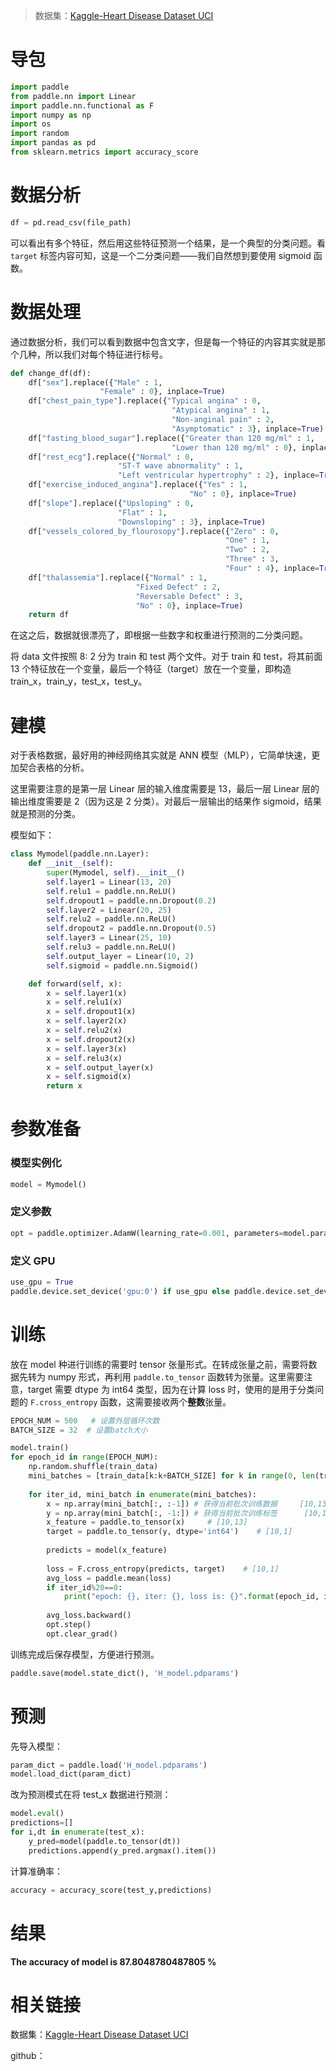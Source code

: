 > 数据集：[Kaggle-Heart Disease Dataset UCI](https://www.kaggle.com/datasets/ketangangal/heart-disease-dataset-uci)

# 导包

```python
import paddle
from paddle.nn import Linear
import paddle.nn.functional as F
import numpy as np
import os
import random
import pandas as pd
from sklearn.metrics import accuracy_score
```

# 数据分析

```python
df = pd.read_csv(file_path)
```

可以看出有多个特征，然后用这些特征预测一个结果，是一个典型的分类问题。看 `target` 标签内容可知，这是一个二分类问题——我们自然想到要使用 sigmoid 函数。

# 数据处理

通过数据分析，我们可以看到数据中包含文字，但是每一个特征的内容其实就是那个几种，所以我们对每个特征进行标号。

```python
def change_df(df):
    df["sex"].replace({"Male" : 1,
                    "Female" : 0}, inplace=True)
    df["chest_pain_type"].replace({"Typical angina" : 0,
                                    "Atypical angina" : 1,
                                    "Non-anginal pain" : 2,
                                    "Asymptomatic" : 3}, inplace=True)
    df["fasting_blood_sugar"].replace({"Greater than 120 mg/ml" : 1,
                                    "Lower than 120 mg/ml" : 0}, inplace=True)
    df["rest_ecg"].replace({"Normal" : 0,
                        "ST-T wave abnormality" : 1,
                        "Left ventricular hypertrophy" : 2}, inplace=True)
    df["exercise_induced_angina"].replace({"Yes" : 1,
                                        "No" : 0}, inplace=True)
    df["slope"].replace({"Upsloping" : 0,
                        "Flat" : 1,
                        "Downsloping" : 3}, inplace=True)
    df["vessels_colored_by_flourosopy"].replace({"Zero" : 0,
                                                "One" : 1,
                                                "Two" : 2,
                                                "Three" : 3,
                                                "Four" : 4}, inplace=True)
    df["thalassemia"].replace({"Normal" : 1,
                            "Fixed Defect" : 2,
                            "Reversable Defect" : 3,
                            "No" : 0}, inplace=True)
    return df
```

在这之后，数据就很漂亮了，即根据一些数字和权重进行预测的二分类问题。

将 data 文件按照 8: 2 分为 train 和 test 两个文件。对于 train 和 test，将其前面 13 个特征放在一个变量，最后一个特征（target）放在一个变量，即构造 train_x，train_y，test_x，test_y。

# 建模

对于表格数据，最好用的神经网络其实就是 ANN 模型（MLP），它简单快速，更加契合表格的分析。

这里需要注意的是第一层 Linear 层的输入维度需要是 13，最后一层 Linear 层的输出维度需要是 2（因为这是 2 分类）。对最后一层输出的结果作 sigmoid，结果就是预测的分类。

模型如下：

```python
class Mymodel(paddle.nn.Layer):
    def __init__(self):
        super(Mymodel, self).__init__()
        self.layer1 = Linear(13, 20)
        self.relu1 = paddle.nn.ReLU()
        self.dropout1 = paddle.nn.Dropout(0.2)
        self.layer2 = Linear(20, 25)
        self.relu2 = paddle.nn.ReLU()
        self.dropout2 = paddle.nn.Dropout(0.5)
        self.layer3 = Linear(25, 10)
        self.relu3 = paddle.nn.ReLU()
        self.output_layer = Linear(10, 2)
        self.sigmoid = paddle.nn.Sigmoid()

    def forward(self, x):
        x = self.layer1(x)
        x = self.relu1(x)
        x = self.dropout1(x)
        x = self.layer2(x)
        x = self.relu2(x)
        x = self.dropout2(x)
        x = self.layer3(x)
        x = self.relu3(x)
        x = self.output_layer(x)
        x = self.sigmoid(x)
        return x
```

# 参数准备

### 模型实例化

```python
model = Mymodel()
```

### 定义参数

```python
opt = paddle.optimizer.AdamW(learning_rate=0.001, parameters=model.parameters())
```

### 定义 GPU

```python
use_gpu = True
paddle.device.set_device('gpu:0') if use_gpu else paddle.device.set_device('cpu')
```

# 训练

放在 model 种进行训练的需要时 tensor 张量形式。在转成张量之前，需要将数据先转为 numpy 形式，再利用 `paddle.to_tensor` 函数转为张量。这里需要注意，target 需要 dtype 为 int64 类型，因为在计算 loss 时，使用的是用于分类问题的 `F.cross_entropy` 函数，这需要接收两个**整数**张量。

```python
EPOCH_NUM = 500   # 设置外层循环次数
BATCH_SIZE = 32  # 设置batch大小

model.train()
for epoch_id in range(EPOCH_NUM):
    np.random.shuffle(train_data)
    mini_batches = [train_data[k:k+BATCH_SIZE] for k in range(0, len(train_data), BATCH_SIZE)]
    
    for iter_id, mini_batch in enumerate(mini_batches):
        x = np.array(mini_batch[:, :-1]) # 获得当前批次训练数据     [10,13]
        y = np.array(mini_batch[:, -1:]) # 获得当前批次训练标签      [10,1]
        x_feature = paddle.to_tensor(x)     # [10,13]
        target = paddle.to_tensor(y, dtype='int64')    # [10,1]
        
        predicts = model(x_feature)
        
        loss = F.cross_entropy(predicts, target)    # [10,1]
        avg_loss = paddle.mean(loss)
        if iter_id%20==0:
            print("epoch: {}, iter: {}, loss is: {}".format(epoch_id, iter_id, avg_loss.numpy()))
        
        avg_loss.backward()
        opt.step()
        opt.clear_grad()
```

训练完成后保存模型，方便进行预测。

```python
paddle.save(model.state_dict(), 'H_model.pdparams')
```

# 预测

先导入模型：

```python
param_dict = paddle.load('H_model.pdparams')
model.load_dict(param_dict)
```

改为预测模式在将 test_x 数据进行预测：

```python
model.eval()
predictions=[]
for i,dt in enumerate(test_x):
    y_pred=model(paddle.to_tensor(dt))
    predictions.append(y_pred.argmax().item())
```

计算准确率：

```python
accuracy = accuracy_score(test_y,predictions)
```

# 结果

**The accuracy of model is  87.8048780487805 %**

# 相关链接

数据集：[Kaggle-Heart Disease Dataset UCI](https://www.kaggle.com/datasets/ketangangal/heart-disease-dataset-uci)

github：